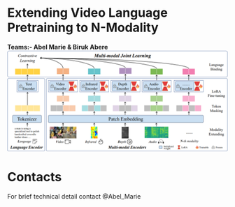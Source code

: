 # Extending Video Language Pretraining to N-Modality
**Teams:- **Abel Marie & Biruk Abere****
![ALT_TEXT](https://github.com/Biruk-Abere/Extending-Video-Language-Pretraining-to-N-Modality/blob/main/Screenshot%20from%202025-02-10%2003-47-38.png)


# Contacts 
For brief technical detail contact @Abel_Marie
